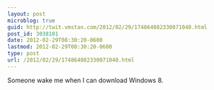 ```yaml
---
layout: post
microblog: true
guid: http://twit.vmstan.com/2012/02/29/174864082330071040.html
post_id: 3038101
date: 2012-02-29T08:30:20-0600
lastmod: 2012-02-29T08:30:20-0600
type: post
url: /2012/02/29/174864082330071040.html
---
```

Someone wake me when I can download Windows 8.

